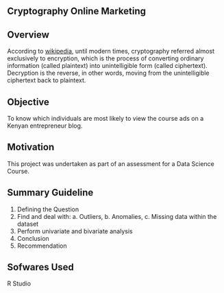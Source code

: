 ## Cryptography Online Marketing

## Overview
According to [wikipedia](https://en.wikipedia.org/wiki/Cryptography), until modern times, cryptography referred almost exclusively to encryption, which is the process of converting ordinary information (called plaintext) into unintelligible form (called ciphertext). Decryption is the reverse, in other words, moving from the unintelligible ciphertext back to plaintext. 

## Objective
To know which individuals are most likely to view the course ads on a Kenyan entrepreneur blog.

## Motivation
This project was undertaken as part of an assessment for a Data Science Course.

## Summary Guideline 
1. Defining the Question
2. Find and deal with:
 a.  Outliers, 
 b.  Anomalies, 
 c.  Missing data within the dataset
3. Perform  univariate and bivariate analysis
4. Conclusion 
5. Recommendation

## Sofwares Used
R Studio
